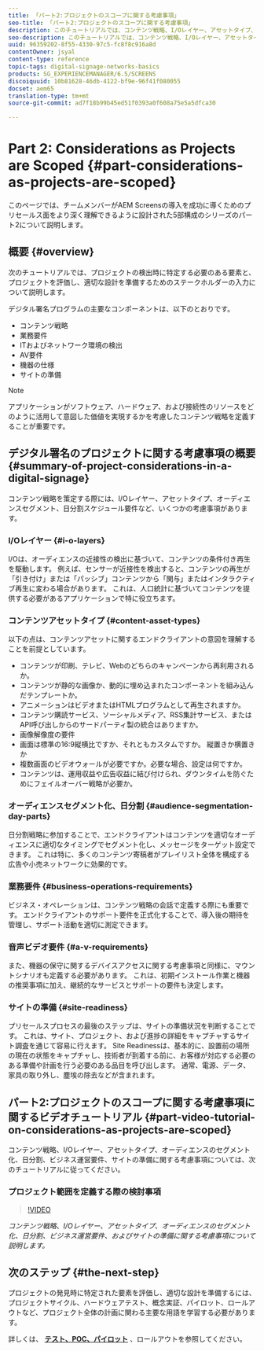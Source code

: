 ```yaml
---
title: 「パート2:プロジェクトのスコープに関する考慮事項」
seo-title: 「パート2:プロジェクトのスコープに関する考慮事項」
description: このチュートリアルでは、コンテンツ戦略、I/Oレイヤー、アセットタイプ、オーディエンスのセグメント化、日分割、ビジネス運営要件、およびサイトの準備に関する考慮事項について説明します。
seo-description: このチュートリアルでは、コンテンツ戦略、I/Oレイヤー、アセットタイプ、オーディエンスのセグメント化、日分割、ビジネス運営要件、およびサイトの準備に関する考慮事項について説明します。
uuid: 96359202-8f55-4330-97c5-fc8f8c916a8d
contentOwner: jsyal
content-type: reference
topic-tags: digital-signage-networks-basics
products: SG_EXPERIENCEMANAGER/6.5/SCREENS
discoiquuid: 10b81628-46db-4122-bf9e-96f41f080055
docset: aem65
translation-type: tm+mt
source-git-commit: ad7f18b99b45ed51f0393a0f608a75e5a5dfca30

---
```



# Part 2: Considerations as Projects are Scoped {#part-considerations-as-projects-are-scoped}

このページでは、チームメンバーがAEM Screensの導入を成功に導くためのプリセールス面をより深く理解できるように設計された5部構成のシリーズのパート2について説明します。

## 概要 {#overview}

次のチュートリアルでは、プロジェクトの検出時に特定する必要のある要素と、プロジェクトを評価し、適切な設計を準備するためのステークホルダーの入力について説明します。

デジタル署名プログラムの主要なコンポーネントは、以下のとおりです。

* コンテンツ戦略
* 業務要件
* ITおよびネットワーク環境の検出
* AV要件
* 機器の仕様
* サイトの準備

>[!NOTE]
>
>アプリケーションがソフトウェア、ハードウェア、および接続性のリソースをどのように活用して意図した価値を実現するかを考慮したコンテンツ戦略を定義することが重要です。

## デジタル署名のプロジェクトに関する考慮事項の概要 {#summary-of-project-considerations-in-a-digital-signage}

コンテンツ戦略を策定する際には、I/Oレイヤー、アセットタイプ、オーディエンスセグメント、日分割スケジュール要件など、いくつかの考慮事項があります。

### I/Oレイヤー {#i-o-layers}

I/Oは、オーディエンスの近接性の検出に基づいて、コンテンツの条件付き再生を駆動します。 例えば、センサーが近接性を検出すると、コンテンツの再生が「引き付け」または「パッシブ」コンテンツから「関与」またはインタラクティブ再生に変わる場合があります。 これは、人口統計に基づいてコンテンツを提供する必要があるアプリケーションで特に役立ちます。

### コンテンツアセットタイプ {#content-asset-types}

以下の点は、コンテンツアセットに関するエンドクライアントの意図を理解することを前提としています。

* コンテンツが印刷、テレビ、Webのどちらのキャンペーンから再利用されるか。
* コンテンツが静的な画像か、動的に埋め込まれたコンポーネントを組み込んだテンプレートか。
* アニメーションはビデオまたはHTMLプログラムとして再生されますか。
* コンテンツ購読サービス、ソーシャルメディア、RSS集計サービス、またはAPI呼び出しからのサードパーティ製の統合はありますか。
* 画像解像度の要件
* 画面は標準の16:9縦横比ですか、それともカスタムですか。 縦置きか横置きか
* 複数画面のビデオウォールが必要ですか。必要な場合、設定は何ですか。
* コンテンツは、運用収益や広告収益に結び付けられ、ダウンタイムを防ぐためにフェイルオーバー戦略が必要か。

### オーディエンスセグメント化、日分割 {#audience-segmentation-day-parts}

日分割戦略に参加することで、エンドクライアントはコンテンツを適切なオーディエンスに適切なタイミングでセグメント化し、メッセージをターゲット設定できます。 これは特に、多くのコンテンツ寄稿者がプレイリスト全体を構成する広告や小売ネットワークに効果的です。

### 業務要件 {#business-operations-requirements}

ビジネス・オペレーションは、コンテンツ戦略の会話で定義する際にも重要です。 エンドクライアントのサポート要件を正式化することで、導入後の期待を管理し、サポート活動を適切に測定できます。

### 音声ビデオ要件 {#a-v-requirements}

また、機器の保守に関するデバイスアクセスに関する考慮事項と同様に、マウントシナリオも定義する必要があります。 これは、初期インストール作業と機器の推奨事項に加え、継続的なサービスとサポートの要件も決定します。

### サイトの準備 {#site-readiness}

プリセールスプロセスの最後のステップは、サイトの準備状況を判断することです。 これは、サイト、プロジェクト、および進捗の詳細をキャプチャするサイト調査を通じて容易に行えます。 Site Readinessは、基本的に、設置前の場所の現在の状態をキャプチャし、技術者が到着する前に、お客様が対応する必要のある準備や計画を行う必要のある品目を呼び出します。 通常、電源、データ、家具の取り外し、塵埃の除去などが含まれます。

## パート2:プロジェクトのスコープに関する考慮事項に関するビデオチュートリアル {#part-video-tutorial-on-considerations-as-projects-are-scoped}

コンテンツ戦略、I/Oレイヤー、アセットタイプ、オーディエンスのセグメント化、日分割、ビジネス運営要件、サイトの準備に関する考慮事項については、次のチュートリアルに従ってください。

### プロジェクト範囲を定義する際の検討事項

>[!VIDEO](https://video.tv.adobe.com/v/28380?captions=jpn)

*コンテンツ戦略、I/Oレイヤー、アセットタイプ、オーディエンスのセグメント化、日分割、ビジネス運営要件、およびサイトの準備に関する考慮事項について説明します。*

## 次のステップ {#the-next-step}

プロジェクトの発見時に特定された要素を評価し、適切な設計を準備するには、プロジェクトサイクル、ハードウェアテスト、概念実証、パイロット、ロールアウトなど、プロジェクト全体の計画に関わる主要な用語を学習する必要があります。

詳しくは、 **[テスト、POC、パイロット](testing-pocs-pilots-rollouts.md)** 、ロールアウトを参照してください。
